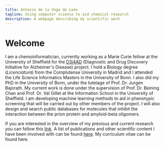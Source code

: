 ```yaml
---
title: Antonio de la Vega de León
tagline: Using computer science to aid chemical research
description: A webpage describing my scientific work
---
```


# Welcome

I am a chemoinformatician, currently working as a Marie Curie fellow at the University of Sheffield for the [D3i4AD](https://sites.google.com/site/d3i4adiapp/) (Diagnostic and Drug Discovery Initiative for Alzheimer's Disease) project. 
I hold a Biology degree (_Licenciatura_) from the Complutense University in Madrid and I attended the Life Science Informatics Masters in the University of Bonn.
I also did my PhD in the University of Bonn, under the tutelage of Prof. Dr. Jurgen Bajorath.
My current work is done under the supervision of Prof. Dr. Beining Chan and Prof. Dr. Val Gillet at the Information School in the University of Sheffield.
I am developing machine learning methods to aid in phenotypic screening that will be carried out by other members of the project. 
I will also design and search public databases for molecules that inhibit the interaction between the prion protein and amyloid-beta oligomers. 

If you are interested in the overview of my previous and current research you can follow this [link](/pages/research.md).
A list of publications and other scientific content I have been involved with can be found [here](/pages/publications.md).
My curriculum vitae can be found here.
